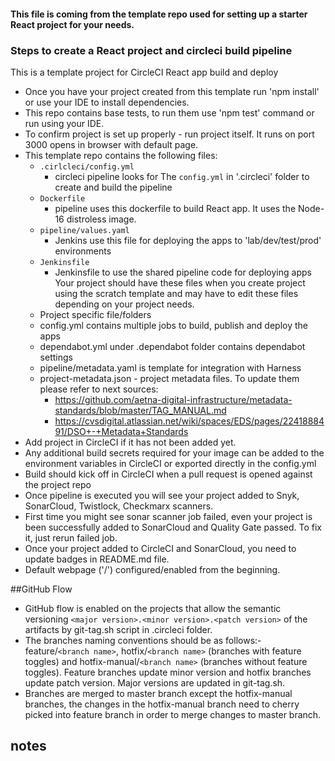 #### This file is coming from the template repo used for setting up a starter React project for your needs. 

### Steps to create a React project and circleci build pipeline

This is a template project for CircleCI React app build and deploy
- Once you have your project created from this template run 'npm install' or use your IDE to install dependencies.
- This repo contains base tests, to run them use 'npm test' command or run using your IDE.
- To confirm project is set up properly - run project itself. It runs on port 3000 opens in browser with default page.
- This template repo contains the following files:
    - `.cirlcleci/config.yml`
        -  circleci pipeline looks for The `config.yml` in '.circleci' folder to create and build the pipeline
    - `Dockerfile`
        - pipeline uses this dockerfile to build React app. It uses the Node-16 distroless image.
    - `pipeline/values.yaml`
        - Jenkins use this file for deploying the apps to 'lab/dev/test/prod' environments  
    - `Jenkinsfile`
        - Jenkinsfile to use the shared pipeline code for deploying apps
    Your project should have these files when you create project using the scratch template and may have to edit these files depending on your project needs.
    - Project specific file/folders
    - config.yml contains multiple jobs to build, publish and deploy the apps
    - dependabot.yml under .dependabot folder contains dependabot settings
    - pipeline/metadata.yaml is template for integration with Harness
    - project-metadata.json - project metadata files. To update them please refer to next sources:
      - https://github.com/aetna-digital-infrastructure/metadata-standards/blob/master/TAG_MANUAL.md
      - https://cvsdigital.atlassian.net/wiki/spaces/EDS/pages/2241888491/DSO+-+Metadata+Standards
- Add project in CircleCI if it has not been added yet.
- Any additional build secrets required for your image can be added to the environment variables in CircleCI or exported directly in the config.yml
- Build should kick off in CircleCI when a pull request is opened against the project repo
- Once pipeline is executed you will see your project added to Snyk, SonarCloud, Twistlock, Checkmarx scanners.
- First time you might see sonar scanner job failed, even your project is been successfully added to SonarCloud and Quality Gate passed. To fix it, just rerun failed job.
- Once your project added to CircleCI and SonarCloud, you need to update badges in README.md file.
- Default webpage ('/') configured/enabled from the beginning.


##GitHub Flow
- GitHub flow is enabled on the projects that allow the semantic versioning `<major version>.<minor version>.<patch version>` of the artifacts by git-tag.sh script in .circleci folder. 
- The branches naming conventions should be as follows:- feature/`<branch name>`, hotfix/`<branch name>` (branches with feature toggles) and hotfix-manual/`<branch name>` (branches without feature toggles). Feature branches update minor version and hotfix branches update patch version. Major versions are updated in git-tag.sh. 
- Branches are merged to master branch except the hotfix-manual branches, the changes in the hotfix-manual branch need to cherry picked into feature branch in order to merge changes to master branch.
## notes


